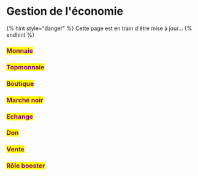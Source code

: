 # Gestion de l'économie

{% hint style="danger" %}
Cette page est en train d'être mise à jour...
{% endhint %}

### <mark style="color:purple;">Monnaie</mark>



### <mark style="color:purple;">Topmonnaie</mark>



### <mark style="color:purple;">Boutique</mark>



### <mark style="color:purple;">Marché noir</mark>



### <mark style="color:purple;">Echange</mark>



### <mark style="color:purple;">Don</mark>



### <mark style="color:purple;">Vente</mark>



### <mark style="color:purple;">Rôle booster</mark>

